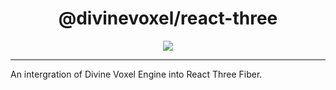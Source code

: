 <h1 align="center">
@divinevoxel/react-three
</h1>

<p align="center">
<img src="https://divine-star-software.github.io/DigitalAssets/images/logo-small.png">
</p>

---

An intergration of Divine Voxel Engine into React Three Fiber.  

